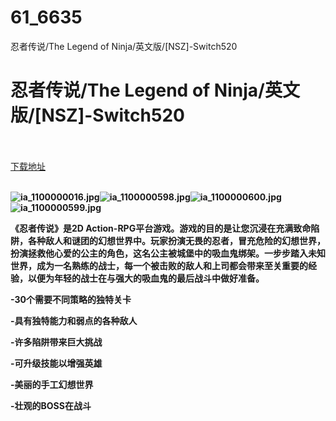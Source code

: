 # 61_6635
忍者传说/The Legend of Ninja/英文版/[NSZ]-Switch520
# 忍者传说/The Legend of Ninja/英文版/[NSZ]-Switch520
 <br/></br>
[下载地址](https://www.switch520.cc/article/6635 "下载地址")
<br/></br>

<p><span><strong><img src="https://www.switch520.cc/muke_img/upload_art_20201017-3_e9bd9945309fcb40e630603727292863.jpg" alt="ia_1100000016.jpg" title="ia_1100000016.jpg"><img src="https://www.switch520.cc/muke_img/upload_art_20201017-3_ed39dca039d1f4114a8c5394bdce8d5d.jpg" alt="ia_1100000598.jpg" title="ia_1100000598.jpg"><img src="https://www.switch520.cc/muke_img/upload_art_20201017-3_97ea6bdec735480bfaa7af7f4571cfc4.jpg" alt="ia_1100000600.jpg" title="ia_1100000600.jpg"><img src="https://www.switch520.cc/muke_img/upload_art_20201017-3_b7a3ada8f77b850a5f487f2fe796c2fd.jpg" alt="ia_1100000599.jpg" title="ia_1100000599.jpg"> <br></strong></span></p>
<p><span><strong>《忍者传说》是2D Action-RPG平台游戏。游戏的目的是让您沉浸在充满致命陷阱，各种敌人和谜团的幻想世界中。玩家扮演无畏的忍者，冒充危险的幻想世界，扮演拯救他心爱的公主的角色，这名公主被城堡中的吸血鬼绑架。一步步踏入未知世界，成为一名熟练的战士，每一个被击败的敌人和上司都会带来至关重要的经验，以便为年轻的战士在与强大的吸血鬼的最后战斗中做好准备。</strong></span></p>
<p><span><strong>-30个需要不同策略的独特关卡</strong></span></p>
<p><span><strong>-具有独特能力和弱点的各种敌人</strong></span></p>
<p><span><strong>-许多陷阱带来巨大挑战</strong></span></p>
<p><span><strong>-可升级技能以增强英雄</strong></span></p>
<p><span><strong>-美丽的手工幻想世界</strong></span></p>
<p><span><strong>-壮观的BOSS在战斗</strong></span></p>
<p></p>
